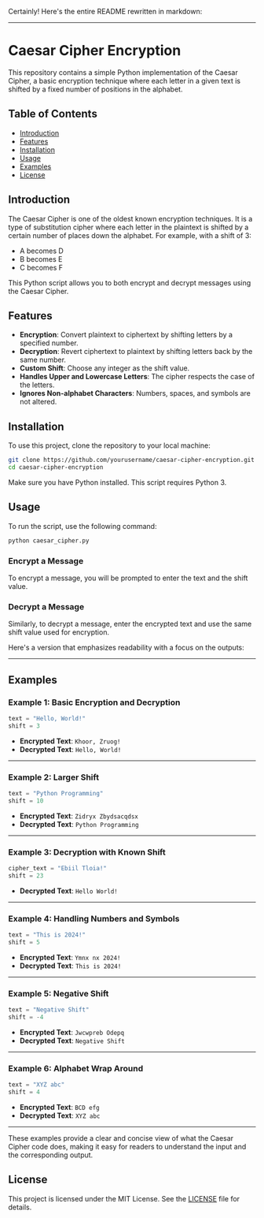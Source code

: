 Certainly! Here's the entire README rewritten in markdown:

---

# Caesar Cipher Encryption

This repository contains a simple Python implementation of the Caesar Cipher, a basic encryption technique where each letter in a given text is shifted by a fixed number of positions in the alphabet.

## Table of Contents

- [Introduction](#introduction)
- [Features](#features)
- [Installation](#installation)
- [Usage](#usage)
- [Examples](#examples)
- [License](#license)

## Introduction

The Caesar Cipher is one of the oldest known encryption techniques. It is a type of substitution cipher where each letter in the plaintext is shifted by a certain number of places down the alphabet. For example, with a shift of 3:

- A becomes D
- B becomes E
- C becomes F

This Python script allows you to both encrypt and decrypt messages using the Caesar Cipher.

## Features

- **Encryption**: Convert plaintext to ciphertext by shifting letters by a specified number.
- **Decryption**: Revert ciphertext to plaintext by shifting letters back by the same number.
- **Custom Shift**: Choose any integer as the shift value.
- **Handles Upper and Lowercase Letters**: The cipher respects the case of the letters.
- **Ignores Non-alphabet Characters**: Numbers, spaces, and symbols are not altered.

## Installation

To use this project, clone the repository to your local machine:

```bash
git clone https://github.com/yourusername/caesar-cipher-encryption.git
cd caesar-cipher-encryption
```

Make sure you have Python installed. This script requires Python 3.

## Usage

To run the script, use the following command:

```bash
python caesar_cipher.py
```

### Encrypt a Message

To encrypt a message, you will be prompted to enter the text and the shift value.

### Decrypt a Message

Similarly, to decrypt a message, enter the encrypted text and use the same shift value used for encryption.

Here's a version that emphasizes readability with a focus on the outputs:

---

## Examples

### Example 1: Basic Encryption and Decryption

```python
text = "Hello, World!"
shift = 3
```

- **Encrypted Text**: `Khoor, Zruog!`
- **Decrypted Text**: `Hello, World!`

---

### Example 2: Larger Shift

```python
text = "Python Programming"
shift = 10
```

- **Encrypted Text**: `Zidryx Zbydsacqdsx`
- **Decrypted Text**: `Python Programming`

---

### Example 3: Decryption with Known Shift

```python
cipher_text = "Ebiil Tloia!"
shift = 23
```

- **Decrypted Text**: `Hello World!`

---

### Example 4: Handling Numbers and Symbols

```python
text = "This is 2024!"
shift = 5
```

- **Encrypted Text**: `Ymnx nx 2024!`
- **Decrypted Text**: `This is 2024!`

---

### Example 5: Negative Shift

```python
text = "Negative Shift"
shift = -4
```

- **Encrypted Text**: `Jwcwpreb Odepq`
- **Decrypted Text**: `Negative Shift`

---

### Example 6: Alphabet Wrap Around

```python
text = "XYZ abc"
shift = 4
```

- **Encrypted Text**: `BCD efg`
- **Decrypted Text**: `XYZ abc`

---

These examples provide a clear and concise view of what the Caesar Cipher code does, making it easy for readers to understand the input and the corresponding output.
## License

This project is licensed under the MIT License. See the [LICENSE](LICENSE) file for details.
